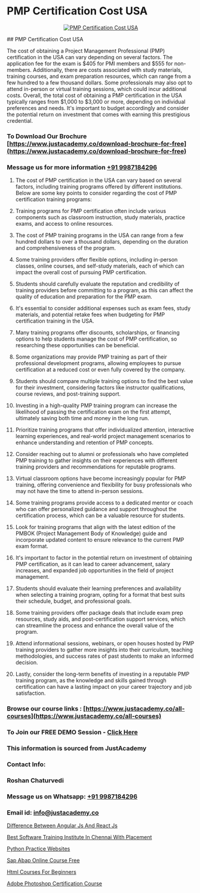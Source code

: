 # PMP Certification Cost USA

<p align="center">
  <a href="https://justacademy.co/course-detail/pmp-certification-training">
    <img src="https://justacademy.co/storage2/course_image/1709713463_course_image.webp" alt="PMP Certification Cost USA">
  </a>
</p>
## PMP Certification Cost USA

The cost of obtaining a Project Management Professional (PMP) certification in the USA can vary depending on several factors. The application fee for the exam is $405 for PMI members and $555 for non-members. Additionally, there are costs associated with study materials, training courses, and exam preparation resources, which can range from a few hundred to a few thousand dollars. Some professionals may also opt to attend in-person or virtual training sessions, which could incur additional costs. Overall, the total cost of obtaining a PMP certification in the USA typically ranges from $1,000 to $3,000 or more, depending on individual preferences and needs. It's important to budget accordingly and consider the potential return on investment that comes with earning this prestigious credential.
### To Download Our Brochure [https://www.justacademy.co/download-brochure-for-free](https://www.justacademy.co/download-brochure-for-free)
### Message us for more information [+91 9987184296](https://api.whatsapp.com/send?phone=919987184296)
1) The cost of PMP certification in the USA can vary based on several factors, including training programs offered by different institutions. Below are some key points to consider regarding the cost of PMP certification training programs:

2) Training programs for PMP certification often include various components such as classroom instruction, study materials, practice exams, and access to online resources.

3) The cost of PMP training programs in the USA can range from a few hundred dollars to over a thousand dollars, depending on the duration and comprehensiveness of the program.

4) Some training providers offer flexible options, including in-person classes, online courses, and self-study materials, each of which can impact the overall cost of pursuing PMP certification.

5) Students should carefully evaluate the reputation and credibility of training providers before committing to a program, as this can affect the quality of education and preparation for the PMP exam.

6) It's essential to consider additional expenses such as exam fees, study materials, and potential retake fees when budgeting for PMP certification training in the USA.

7) Many training programs offer discounts, scholarships, or financing options to help students manage the cost of PMP certification, so researching these opportunities can be beneficial.

8) Some organizations may provide PMP training as part of their professional development programs, allowing employees to pursue certification at a reduced cost or even fully covered by the company.

9) Students should compare multiple training options to find the best value for their investment, considering factors like instructor qualifications, course reviews, and post-training support.

10) Investing in a high-quality PMP training program can increase the likelihood of passing the certification exam on the first attempt, ultimately saving both time and money in the long run.

11) Prioritize training programs that offer individualized attention, interactive learning experiences, and real-world project management scenarios to enhance understanding and retention of PMP concepts.

12) Consider reaching out to alumni or professionals who have completed PMP training to gather insights on their experiences with different training providers and recommendations for reputable programs.

13) Virtual classroom options have become increasingly popular for PMP training, offering convenience and flexibility for busy professionals who may not have the time to attend in-person sessions.

14) Some training programs provide access to a dedicated mentor or coach who can offer personalized guidance and support throughout the certification process, which can be a valuable resource for students.

15) Look for training programs that align with the latest edition of the PMBOK (Project Management Body of Knowledge) guide and incorporate updated content to ensure relevance to the current PMP exam format.

16) It's important to factor in the potential return on investment of obtaining PMP certification, as it can lead to career advancement, salary increases, and expanded job opportunities in the field of project management.

17) Students should evaluate their learning preferences and availability when selecting a training program, opting for a format that best suits their schedule, budget, and professional goals.

18) Some training providers offer package deals that include exam prep resources, study aids, and post-certification support services, which can streamline the process and enhance the overall value of the program.

19) Attend informational sessions, webinars, or open houses hosted by PMP training providers to gather more insights into their curriculum, teaching methodologies, and success rates of past students to make an informed decision.

20) Lastly, consider the long-term benefits of investing in a reputable PMP training program, as the knowledge and skills gained through certification can have a lasting impact on your career trajectory and job satisfaction.

### Browse our course links : [https://www.justacademy.co/all-courses](https://www.justacademy.co/all-courses) 
### To Join our FREE DEMO Session - [Click Here](https://www.justacademy.co/register-for-course-demo)


### This information is sourced from JustAcademy
### Contact Info:
### Roshan Chaturvedi
### Message us on Whatsapp: [+91 9987184296](https://api.whatsapp.com/send?phone=919987184296)
### Email id: [info@justacademy.co](mailto:info@justacademy.co)
                
[Difference Between Angular Js And React Js](https://www.linkedin.com/pulse/difference-between-angular-js-react-justacademy-coimbatore-ccbjc?trackingId=Vb%2Fm5Fvx3hb57yVsitbH1A%3D%3D&lipi=urn%3Ali%3Apage%3Ad_flagship3_company_admin%3BfmlpQlw4RxKd%2FcK9A3mwCQ%3D%3D)

[Best Software Training Institute In Chennai With Placement](https://www.linkedin.com/pulse/best-software-training-institute-chennai-placement-ck1tc?trackingId=w9irY56bP4EgtZX5FV9Gcg%3D%3D&lipi=urn%3Ali%3Apage%3Ad_flagship3_company_admin%3BH6KMNh6EQhC0bc0MnOGqbQ%3D%3D)

[Python Practice Websites](https://medium.com/@mahi3106/python-practice-websites-56faf0404e07)

[Sap Abap Online Course Free](https://medium.com/@mahi3106/sap-abap-online-course-free-462c5c688740)

[Html Courses For Beginners](https://justacademyin.github.io/justacademy/html-courses-for-beginners)

[Adobe Photoshop Certification Course](https://justacademyin.github.io/justacademy/adobe-photoshop-certification-course)

